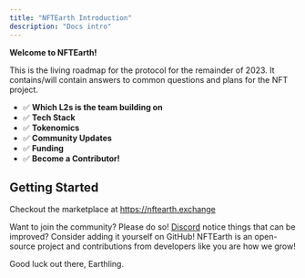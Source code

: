 ```yaml
---
title: "NFTEarth Introduction"
description: "Docs intro"
---
```


**Welcome to NFTEarth!**

This is the living roadmap for the protocol for the remainder of 2023. It contains/will contain answers to common questions and plans for the NFT project.

- ✅ **Which L2s is the team building on**
- ✅ **Tech Stack**
- ✅ **Tokenomics**
- ✅ **Community Updates**
- ✅ **Funding**
- ✅ **Become a Contributor!**


## Getting Started

Checkout the marketplace at https://nftearth.exchange 

Want to join the community? Please do so! [Discord](https://discord.gg/nftearth) notice things that can be improved? Consider adding it yourself on GitHub! NFTEarth is an open-source project and contributions from developers like you are how we grow!

Good luck out there, Earthling. 
